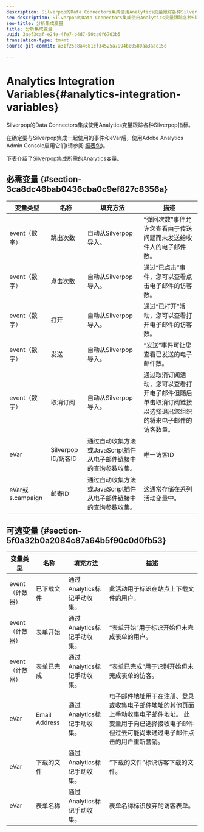 ```yaml
---
description: Silverpop的Data Connectors集成使用Analytics变量跟踪各种Silverpop指标。
seo-description: Silverpop的Data Connectors集成使用Analytics变量跟踪各种Silverpop指标。
seo-title: 分析集成变量
title: 分析集成变量
uuid: 3aef3caf-e24e-4fe7-b4d7-50ca0f6703b5
translation-type: tm+mt
source-git-commit: a31f25e8a4681cf34525a7994b00580aa3aac15d

---
```



# Analytics Integration Variables{#analytics-integration-variables}

Silverpop的Data Connectors集成使用Analytics变量跟踪各种Silverpop指标。

在确定要与Silverpop集成一起使用的事件和eVar后，使用Adobe Analytics Admin Console启用它们(请参阅 [报表包](https://docs.adobe.com/content/help/en/analytics/admin/manage-report-suites/report-suites-admin.html))。

下表介绍了Silverpop集成所需的Analytics变量。

## 必需变量 {#section-3ca8dc46bab0436cba0c9ef827c8356a}

| 变量类型 | 名称 | 填充方法 | 描述 |
|---|---|---|---|
| event（数字） | 跳出次数 | 自动从Silverpop导入。 | “弹回次数”事件允许您查看由于传送问题而未发送给收件人的电子邮件数。 |
| event（数字） | 点击次数 | 自动从Silverpop导入。 | 通过“已点击”事件，您可以查看点击电子邮件的访客数。 |
| event（数字） | 打开 | 自动从Silverpop导入。 | 通过“已打开”活动，您可以查看打开电子邮件的访客数。 |
| event（数字） | 发送 | 自动从Silverpop导入。 | “发送”事件可让您查看已发送的电子邮件数。 |
| event（数字） | 取消订阅 | 自动从Silverpop导入。 | 通过取消订阅活动，您可以查看打开电子邮件但随后单击取消订阅链接以选择退出您组织的将来电子邮件的访客数量。 |
| eVar | Silverpop ID/访客ID | 通过自动收集方法或JavaScript插件从电子邮件链接中的查询参数收集。 | 唯一访客ID |
| eVar或s.campaign | 邮寄ID | 通过自动收集方法或JavaScript插件从电子邮件链接中的查询参数收集。 | 这通常存储在系列活动变量中。 |

## 可选变量 {#section-5f0a32b0a2084c87a64b5f90c0d0fb53}

| 变量类型 | 名称 | 填充方法 | 描述 |
|---|---|---|---|
| event（计数器） | 已下载文件 | 通过Analytics标记手动收集。 | 此活动用于标识在站点上下载文件的用户。 |
| event（计数器） | 表单开始 | 通过Analytics标记手动收集。 | “表单开始”用于标识开始但未完成表单的用户。 |
| event（计数器） | 表单已完成 | 通过Analytics标记手动收集。 | “表单已完成”用于识别开始但未完成表单的访客。 |
| eVar | Email Address | 通过Analytics标记手动收集。 | 电子邮件地址用于在注册、登录或收集电子邮件地址的其他页面上手动收集电子邮件地址。 此变量用于向已选择接收电子邮件但过去可能尚未通过电子邮件点击的用户重新营销。 |
| eVar | 下载的文件 | 通过Analytics标记手动收集。 | “下载的文件”标识访客下载的文件。 |
| eVar | 表单名称 | 通过Analytics标记手动收集。 | 表单名称标识放弃的访客表单。 |

